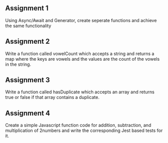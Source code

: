 ## Assignment 1

Using Async/Await and Generator, create seperate functions and achieve the same functionality

## Assignment 2

Write a function called vowelCount which accepts a string and returns a map where the keys are vowels and the values are the count of the vowels in the string.

## Assignment 3

Write a function called hasDuplicate which accepts an array and returns true or false if that array contains a duplicate.


## Assignment 4

Create a simple Javascript function code for addition, subtraction, and multiplication of 2numbers and write the corresponding Jest based tests for it.